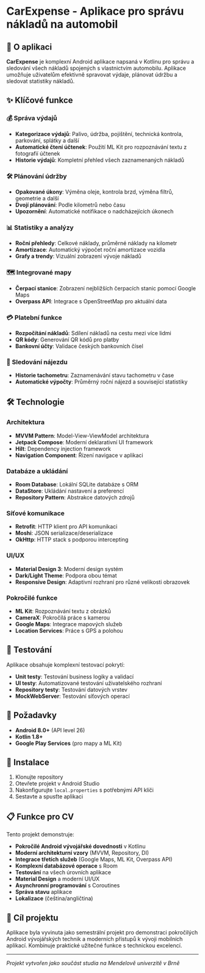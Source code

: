 # CarExpense - Aplikace pro správu nákladů na automobil

## 📱 O aplikaci

**CarExpense** je komplexní Android aplikace napsaná v Kotlinu pro správu a sledování všech nákladů spojených s vlastnictvím automobilu. Aplikace umožňuje uživatelům efektivně spravovat výdaje, plánovat údržbu a sledovat statistiky nákladů.

## ✨ Klíčové funkce

### 💰 Správa výdajů
- **Kategorizace výdajů**: Palivo, údržba, pojištění, technická kontrola, parkování, splátky a další
- **Automatické čtení účtenek**: Použití ML Kit pro rozpoznávání textu z fotografií účtenek
- **Historie výdajů**: Kompletní přehled všech zaznamenaných nákladů

### 🛠️ Plánování údržby
- **Opakované úkony**: Výměna oleje, kontrola brzd, výměna filtrů, geometrie a další
- **Dvojí plánování**: Podle kilometrů nebo času
- **Upozornění**: Automatické notifikace o nadcházejících úkonech

### 📊 Statistiky a analýzy
- **Roční přehledy**: Celkové náklady, průměrné náklady na kilometr
- **Amortizace**: Automatický výpočet roční amortizace vozidla
- **Grafy a trendy**: Vizuální zobrazení vývoje nákladů

### 🗺️ Integrované mapy
- **Čerpací stanice**: Zobrazení nejbližších čerpacích stanic pomocí Google Maps
- **Overpass API**: Integrace s OpenStreetMap pro aktuální data

### 💳 Platební funkce
- **Rozpočítání nákladů**: Sdílení nákladů na cestu mezi více lidmi
- **QR kódy**: Generování QR kódů pro platby
- **Bankovní účty**: Validace českých bankovních čísel

### 📏 Sledování nájezdu
- **Historie tachometru**: Zaznamenávání stavu tachometru v čase
- **Automatické výpočty**: Průměrný roční nájezd a související statistiky

## 🛠️ Technologie

### Architektura
- **MVVM Pattern**: Model-View-ViewModel architektura
- **Jetpack Compose**: Moderní deklarativní UI framework
- **Hilt**: Dependency injection framework
- **Navigation Component**: Řízení navigace v aplikaci

### Databáze a ukládání
- **Room Database**: Lokální SQLite databáze s ORM
- **DataStore**: Ukládání nastavení a preferencí
- **Repository Pattern**: Abstrakce datových zdrojů

### Síťové komunikace
- **Retrofit**: HTTP klient pro API komunikaci
- **Moshi**: JSON serializace/deserializace
- **OkHttp**: HTTP stack s podporou intercepting

### UI/UX
- **Material Design 3**: Moderní design systém
- **Dark/Light Theme**: Podpora obou témat
- **Responsive Design**: Adaptivní rozhraní pro různé velikosti obrazovek

### Pokročilé funkce
- **ML Kit**: Rozpoznávání textu z obrázků
- **CameraX**: Pokročilá práce s kamerou
- **Google Maps**: Integrace mapových služeb
- **Location Services**: Práce s GPS a polohou

## 🧪 Testování

Aplikace obsahuje komplexní testovací pokrytí:

- **Unit testy**: Testování business logiky a validací
- **UI testy**: Automatizované testování uživatelského rozhraní
- **Repository testy**: Testování datových vrstev
- **MockWebServer**: Testování síťových operací

## 📱 Požadavky

- **Android 8.0+** (API level 26)
- **Kotlin 1.8+**
- **Google Play Services** (pro mapy a ML Kit)

## 🚀 Instalace

1. Klonujte repository
2. Otevřete projekt v Android Studio
3. Nakonfigurujte `local.properties` s potřebnými API klíči
4. Sestavte a spusťte aplikaci

## 📋 Funkce pro CV

Tento projekt demonstruje:

- **Pokročilé Android vývojářské dovednosti** v Kotlinu
- **Moderní architekturní vzory** (MVVM, Repository, DI)
- **Integrace třetích služeb** (Google Maps, ML Kit, Overpass API)
- **Komplexní databázové operace** s Room
- **Testování** na všech úrovních aplikace
- **Material Design** a moderní UI/UX
- **Asynchronní programování** s Coroutines
- **Správa stavu** aplikace
- **Lokalizace** (čeština/angličtina)

## 🎯 Cíl projektu

Aplikace byla vyvinuta jako semestrální projekt pro demonstraci pokročilých Android vývojářských technik a moderních přístupů k vývoji mobilních aplikací. Kombinuje praktické užitečné funkce s technickou excelencí.

---

*Projekt vytvořen jako součást studia na Mendelově univerzitě v Brně*
